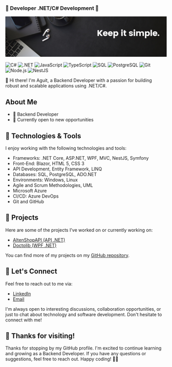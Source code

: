 ### 🌱 Developer .NET/C# Development 🌱

![Banner](/img/Banner.png "Banner")

![C#](https://img.shields.io/badge/-C%23-239120?style=for-the-badge&logo=c-sharp&logoColor=white)
![.NET](https://img.shields.io/badge/-.NET-512BD4?style=for-the-badge&logo=.net&logoColor=white)
![JavaScript](https://img.shields.io/badge/-JavaScript-F7DF1E?style=for-the-badge&logo=javascript&logoColor=black)
![TypeScript](https://img.shields.io/badge/-TypeScript-3178C6?style=for-the-badge&logo=typescript&logoColor=white)
![SQL](https://img.shields.io/badge/-SQL-4479A1?style=for-the-badge&logo=postgresql&logoColor=white)
![PostgreSQL](https://img.shields.io/badge/-PostgreSQL-4169E1?style=for-the-badge&logo=postgresql&logoColor=white)
![Git](https://img.shields.io/badge/-Git-F05032?style=for-the-badge&logo=git&logoColor=white)
![Node.js](https://img.shields.io/badge/-Node.js-339933?style=for-the-badge&logo=nodedotjs&logoColor=white)
![NestJS](https://img.shields.io/badge/-NestJS-E0234E?style=for-the-badge&logo=nestjs&logoColor=white)

👋 Hi there! I'm Aguit, a Backend Developer with a passion for building robust and scalable applications using .NET/C#.

## About Me

- 🌟 Backend Developer
- 💼 Currently open to new opportunities

## 🔧 Technologies & Tools

I enjoy working with the following technologies and tools:

- Frameworks: .NET Core, ASP.NET, WPF, MVC, NestJS, Symfony
- Front-End: Blazor, HTML 5, CSS 3
- API Development, Entity Framework, LINQ
- Databases: SQL, PostgreSQL, ADO.NET
- Environments: Windows, Linux
- Agile and Scrum Methodologies, UML
- Microsoft Azure
- CI/CD: Azure DevOps
- Git and GitHub

## 🌱 Projects

Here are some of the projects I've worked on or currently working on:

- [AltenShopAPI (API .NET)](https://github.com/aguitinan/AltenShopAPI)
- [Doctolib (WPF .NET)](https://github.com/aguitinan/doctolib)
<!-- - [Incident Management (PHP)](https://github.com/aguitinan/incident-management) -->

You can find more of my projects on my [GitHub repository](https://github.com/aguitinan).

## 💬 Let's Connect

Feel free to reach out to me via:

- [LinkedIn](https://www.linkedin.com/in/aguitinan)
- [Email](mailto:aguit.inan@gmail.com)

I'm always open to interesting discussions, collaboration opportunities, or just to chat about technology and software development. Don't hesitate to connect with me!

## 🙏 Thanks for visiting!

Thanks for stopping by my GitHub profile. I'm excited to continue learning and growing as a Backend Developer. If you have any questions or suggestions, feel free to reach out. Happy coding! 👨‍💻
